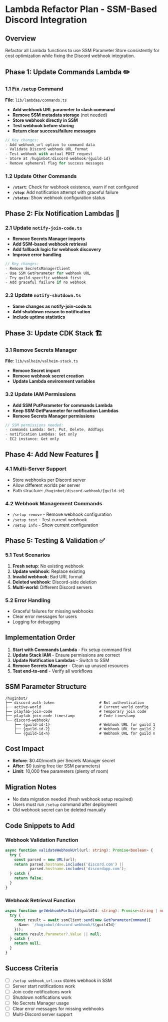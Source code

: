 # Lambda Refactor Plan - SSM-Based Discord Integration

## Overview
Refactor all Lambda functions to use SSM Parameter Store consistently for cost optimization while fixing the Discord webhook integration.

## Phase 1: Update Commands Lambda ✏️

### 1.1 Fix `/setup` Command
**File**: `lib/lambdas/commands.ts`

- **Add webhook URL parameter to slash command**
- **Remove SSM metadata storage** (not needed)
- **Store webhook directly in SSM**
- **Test webhook before storing**
- **Return clear success/failure messages**

```typescript
// Key changes:
- Add webhook_url option to command data
- Validate Discord webhook URL format
- Test webhook with actual POST request
- Store at /huginbot/discord-webhook/{guild-id}
- Remove ephemeral flag for success messages
```

### 1.2 Update Other Commands
- **`/start`**: Check for webhook existence, warn if not configured
- **`/stop`**: Add notification attempt with graceful failure
- **`/status`**: Show webhook configuration status

## Phase 2: Fix Notification Lambdas 📢

### 2.1 Update `notify-join-code.ts`
- **Remove Secrets Manager imports**
- **Add SSM-based webhook retrieval**
- **Add fallback logic for webhook discovery**
- **Improve error handling**

```typescript
// Key changes:
- Remove SecretsManagerClient
- Use SSM GetParameter for webhook URL
- Try guild-specific webhook first
- Add graceful failure if no webhook
```

### 2.2 Update `notify-shutdown.ts`
- **Same changes as notify-join-code.ts**
- **Add shutdown reason to notification**
- **Include uptime statistics**

## Phase 3: Update CDK Stack 🏗️

### 3.1 Remove Secrets Manager
**File**: `lib/valheim/valheim-stack.ts`

- **Remove Secret import**
- **Remove webhook secret creation**
- **Update Lambda environment variables**

### 3.2 Update IAM Permissions
- **Add SSM PutParameter for commands Lambda**
- **Keep SSM GetParameter for notification Lambdas**
- **Remove Secrets Manager permissions**

```typescript
// SSM permissions needed:
- commands Lambda: Get, Put, Delete, AddTags
- notification Lambdas: Get only
- EC2 instance: Get only
```

## Phase 4: Add New Features 🚀

### 4.1 Multi-Server Support
- Store webhooks per Discord server
- Allow different worlds per server
- Path structure: `/huginbot/discord-webhook/{guild-id}`

### 4.2 Webhook Management Commands
- `/setup remove` - Remove webhook configuration
- `/setup test` - Test current webhook
- `/setup info` - Show current configuration

## Phase 5: Testing & Validation ✅

### 5.1 Test Scenarios
1. **Fresh setup**: No existing webhook
2. **Update webhook**: Replace existing
3. **Invalid webhook**: Bad URL format
4. **Deleted webhook**: Discord-side deletion
5. **Multi-world**: Different Discord servers

### 5.2 Error Handling
- Graceful failures for missing webhooks
- Clear error messages for users
- Logging for debugging

## Implementation Order

1. **Start with Commands Lambda** - Fix setup command first
2. **Update Stack IAM** - Ensure permissions are correct
3. **Update Notification Lambdas** - Switch to SSM
4. **Remove Secrets Manager** - Clean up unused resources
5. **Test end-to-end** - Verify all workflows

## SSM Parameter Structure

```
/huginbot/
├── discord-auth-token                    # Bot authentication
├── active-world                          # Current world config
├── playfab-join-code                     # Temporary join code
├── playfab-join-code-timestamp           # Code timestamp
└── discord-webhook/
    ├── {guild-id-1}                      # Webhook URL for guild 1
    ├── {guild-id-2}                      # Webhook URL for guild 2
    └── {guild-id-n}                      # Webhook URL for guild n
```

## Cost Impact
- **Before**: $0.40/month per Secrets Manager secret
- **After**: $0 (using free tier SSM parameters)
- **Limit**: 10,000 free parameters (plenty of room)

## Migration Notes
- No data migration needed (fresh webhook setup required)
- Users must run `/setup` command after deployment
- Old webhook secret can be deleted manually

## Code Snippets to Add

### Webhook Validation Function
```typescript
async function validateWebhookUrl(url: string): Promise<boolean> {
  try {
    const parsed = new URL(url);
    return parsed.hostname.includes('discord.com') || 
           parsed.hostname.includes('discordapp.com');
  } catch {
    return false;
  }
}
```

### Webhook Retrieval Function
```typescript
async function getWebhookForGuild(guildId: string): Promise<string | null> {
  try {
    const result = await ssmClient.send(new GetParameterCommand({
      Name: `/huginbot/discord-webhook/${guildId}`
    }));
    return result.Parameter?.Value || null;
  } catch {
    return null;
  }
}
```

## Success Criteria
- [ ] `/setup webhook_url:xxx` stores webhook in SSM
- [ ] Server start notifications work
- [ ] Join code notifications work  
- [ ] Shutdown notifications work
- [ ] No Secrets Manager usage
- [ ] Clear error messages for missing webhooks
- [ ] Multi-Discord server support
